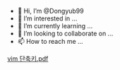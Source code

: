 - 👋 Hi, I’m @Dongyub99
- 👀 I’m interested in ...
- 🌱 I’m currently learning ...
- 💞️ I’m looking to collaborate on ...
- 📫 How to reach me ...

<!---
Dongyub99/Dongyub99 is a ✨ special ✨ repository because its `README.md` (this file) appears on your GitHub profile.
You can click the Preview link to take a look at your changes.
--->
[vim 단축키.pdf](https://github.com/Dongyub99/AI-/files/9545780/vim.pdf)
